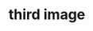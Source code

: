 ---
title: "third image"
description: "This is the description of the image"
imageUrl: "/assets/galleryThumbs/21.jpg"
---